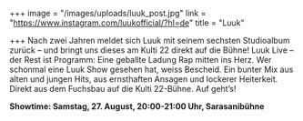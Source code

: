 +++
image = "/images/uploads/luuk_post.jpg"
link = "https://www.instagram.com/luukofficial/?hl=de"
title = "Luuk"

+++
Nach zwei Jahren meldet sich Luuk mit seinem sechsten Studioalbum zurück – und bringt uns dieses am Kulti 22 direkt auf die Bühne! Luuk Live – der Rest ist Programm: Eine geballte Ladung Rap mitten ins Herz. Wer schonmal eine Luuk Show gesehen hat, weiss Bescheid. Ein bunter Mix aus alten und jungen Hits, aus ernsthaften Ansagen und lockerer Heiterkeit. Direkt aus dem Fuchsbau auf die Kulti 22-Bühne. Auf geht’s!

**Showtime: Samstag, 27. August, 20:00-21:00 Uhr, Sarasanibühne**
